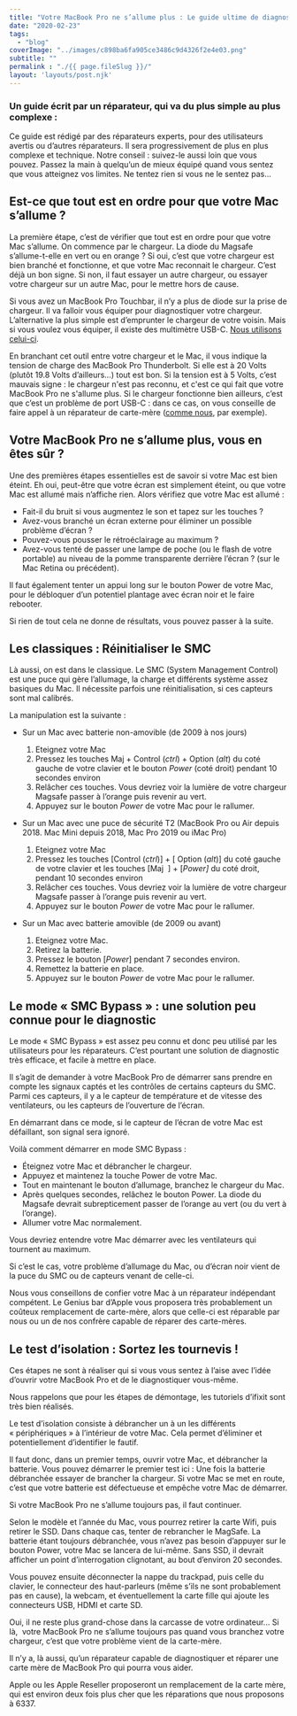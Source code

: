 ```yaml
---
title: "Votre MacBook Pro ne s’allume plus : Le guide ultime de diagnostic"
date: "2020-02-23"
tags: 
  - "blog"
coverImage: "../images/c898ba6fa905ce3486c9d4326f2e4e03.png"
subtitle: ""
permalink : "./{{ page.fileSlug }}/"
layout: 'layouts/post.njk'
---
```


### Un guide écrit par un réparateur, qui va du plus simple au plus complexe :

Ce guide est rédigé par des réparateurs experts, pour des utilisateurs avertis ou d’autres réparateurs. Il sera progressivement de plus en plus complexe et technique. Notre conseil : suivez-le aussi loin que vous pouvez. Passez la main à quelqu’un de mieux équipé quand vous sentez que vous atteignez vos limites. Ne tentez rien si vous ne le sentez pas…

## Est-ce que tout est en ordre pour que votre Mac s’allume ?

La première étape, c’est de vérifier que tout est en ordre pour que votre Mac s’allume. On commence par le chargeur. La diode du Magsafe s’allume-t-elle en vert ou en orange ? Si oui, c’est que votre chargeur est bien branché et fonctionne, et que votre Mac reconnait le chargeur. C’est déjà un bon signe. Si non, il faut essayer un autre chargeur, ou essayer votre chargeur sur un autre Mac, pour le mettre hors de cause.

Si vous avez un MacBook Pro Touchbar, il n’y a plus de diode sur la prise de chargeur. Il va falloir vous équiper pour diagnostiquer votre chargeur. L’alternative la plus simple est d’emprunter le chargeur de votre voisin. Mais si vous voulez vous équiper, il existe des multimètre USB-C. [Nous utilisons celui-ci](https://satechi.net/products/satechi-type-c-power-meter-for-new-macbook-macbook-pro-type-c-devices).

En branchant cet outil entre votre chargeur et le Mac, il vous indique la tension de charge des MacBook Pro Thunderbolt. Si elle est à 20 Volts (plutôt 19.8 Volts d’ailleurs…) tout est bon. Si la tension est à 5 Volts, c’est mauvais signe : le chargeur n'est pas reconnu, et c'est ce qui fait que votre MacBook Pro ne s'allume plus. Si le chargeur fonctionne bien ailleurs, c’est que c’est un problème de port USB-C : dans ce cas, on vous conseille de faire appel à un réparateur de carte-mère ([comme nous](https://www.6337.fr/prise-en-charge/), par exemple).

## Votre MacBook Pro ne s’allume plus, vous en êtes sûr ?

Une des premières étapes essentielles est de savoir si votre Mac est bien éteint. Eh oui, peut-être que votre écran est simplement éteint, ou que votre Mac est allumé mais n’affiche rien. Alors vérifiez que votre Mac est allumé :

- Fait-il du bruit si vous augmentez le son et tapez sur les touches ?
- Avez-vous branché un écran externe pour éliminer un possible problème d’écran ?
- Pouvez-vous pousser le rétroéclairage au maximum ?
- Avez-vous tenté de passer une lampe de poche (ou le flash de votre portable) au niveau de la pomme transparente derrière l’écran ? (sur le Mac Retina ou précédent).

Il faut également tenter un appui long sur le bouton Power de votre Mac, pour le débloquer d’un potentiel plantage avec écran noir et le faire rebooter.

Si rien de tout cela ne donne de résultats, vous pouvez passer à la suite.

## Les classiques : Réinitialiser le SMC

Là aussi, on est dans le classique. Le SMC (System Management Control) est une puce qui gère l’allumage, la charge et différents système assez basiques du Mac. Il nécessite parfois une réinitialisation, si ces capteurs sont mal calibrés.

La manipulation est la suivante :

- Sur un Mac avec batterie non-amovible (de 2009 à nos jours)
    1. Eteignez votre Mac
    2. Pressez les touches Maj + Control (_ctrl_) + Option (_alt_) du coté gauche de votre clavier et le bouton _Power_ (coté droit) pendant 10 secondes environ
    3. Relâcher ces touches. Vous devriez voir la lumière de votre chargeur Magsafe passer à l’orange puis revenir au vert.
    4. Appuyez sur le bouton _Power_ de votre Mac pour le rallumer.

- Sur un Mac avec une puce de sécurité T2 (MacBook Pro ou Air depuis 2018. Mac Mini depuis 2018, Mac Pro 2019 ou iMac Pro)
    1. Eteignez votre Mac
    2. Pressez les touches \[Control (_ctrl_)\] + \[ Option (_alt_)\] du coté gauche de votre clavier et les touches \[Maj  \] + \[_Power\]_ du coté droit, pendant 10 secondes environ
    3. Relâcher ces touches. Vous devriez voir la lumière de votre chargeur Magsafe passer à l’orange puis revenir au vert.
    4. Appuyez sur le bouton _Power_ de votre Mac pour le rallumer.

- Sur un Mac avec batterie amovible (de 2009 ou avant)
    1. Eteignez votre Mac.
    2. Retirez la batterie.
    3. Pressez le bouton \[_Power_\] pendant 7 secondes environ.
    4. Remettez la batterie en place.
    5. Appuyez sur le bouton _Power_ de votre Mac pour le rallumer.

## Le mode « SMC Bypass » : une solution peu connue pour le diagnostic

Le mode « SMC Bypass » est assez peu connu et donc peu utilisé par les utilisateurs pour les réparateurs. C’est pourtant une solution de diagnostic très efficace, et facile à mettre en place.

Il s’agit de demander à votre MacBook Pro de démarrer sans prendre en compte les signaux captés et les contrôles de certains capteurs du SMC. Parmi ces capteurs, il y a le capteur de température et de vitesse des ventilateurs, ou les capteurs de l’ouverture de l’écran.

En démarrant dans ce mode, si le capteur de l’écran de votre Mac est défaillant, son signal sera ignoré.

Voilà comment démarrer en mode SMC Bypass :

- Éteignez votre Mac et débrancher le chargeur.
- Appuyez et maintenez la touche Power de votre Mac.
- Tout en maintenant le bouton d’allumage, branchez le chargeur du Mac.
- Après quelques secondes, relâchez le bouton Power. La diode du Magsafe devrait subrepticement passer de l’orange au vert (ou du vert à l’orange).
- Allumer votre Mac normalement.

Vous devriez entendre votre Mac démarrer avec les ventilateurs qui tournent au maximum.

Si c’est le cas, votre problème d’allumage du Mac, ou d’écran noir vient de la puce du SMC ou de capteurs venant de celle-ci.

Nous vous conseillons de confier votre Mac à un réparateur indépendant compétent. Le Genius bar d’Apple vous proposera très probablement un coûteux remplacement de carte-mère, alors que celle-ci est réparable par nous ou un de nos confrère capable de réparer des carte-mères.

## Le test d’isolation : Sortez les tournevis !

Ces étapes ne sont à réaliser qui si vous vous sentez à l’aise avec l’idée d’ouvrir votre MacBook Pro et de le diagnostiquer vous-même.

Nous rappelons que pour les étapes de démontage, les tutoriels d’ifixit sont très bien réalisés.

Le test d’isolation consiste à débrancher un à un les différents « périphériques » à l’intérieur de votre Mac. Cela permet d’éliminer et potentiellement d’identifier le fautif.

Il faut donc, dans un premier temps, ouvrir votre Mac, et débrancher la batterie. Vous pouvez démarrer le premier test ici : Une fois la batterie débranchée essayer de brancher la chargeur. Si votre Mac se met en route, c’est que votre batterie est défectueuse et empêche votre Mac de démarrer.

Si votre MacBook Pro ne s’allume toujours pas, il faut continuer.

Selon le modèle et l’année du Mac, vous pourrez retirer la carte Wifi, puis retirer le SSD. Dans chaque cas, tenter de rebrancher le MagSafe. La batterie étant toujours débranchée, vous n’avez pas besoin d’appuyer sur le bouton Power, votre Mac se lancera de lui-même. Sans SSD, il devrait afficher un point d’interrogation clignotant, au bout d’environ 20 secondes.

Vous pouvez ensuite déconnecter la nappe du trackpad, puis celle du clavier, le connecteur des haut-parleurs (même s’ils ne sont probablement pas en cause), la webcam, et éventuellement la carte fille qui ajoute les connecteurs USB, HDMI et carte SD.

Oui, il ne reste plus grand-chose dans la carcasse de votre ordinateur... Si là,  votre MacBook Pro ne s’allume toujours pas quand vous branchez votre chargeur, c’est que votre problème vient de la carte-mère.

Il n’y a, là aussi, qu’un réparateur capable de diagnostiquer et réparer une carte mère de MacBook Pro qui pourra vous aider.

Apple ou les Apple Reseller proposeront un remplacement de la carte mère, qui est environ deux fois plus cher que les réparations que nous proposons à 6337.
